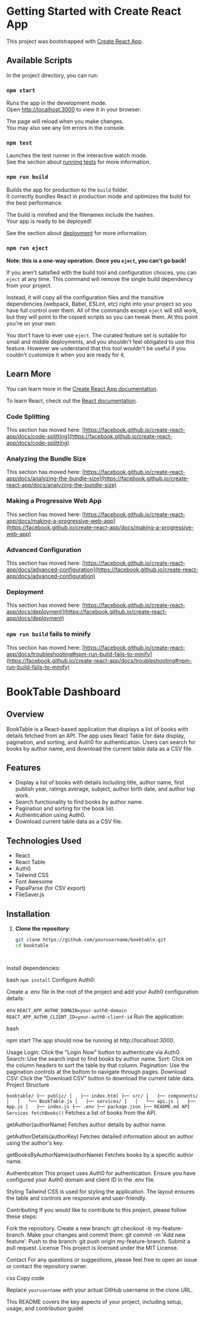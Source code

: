 # Getting Started with Create React App

This project was bootstrapped with [Create React App](https://github.com/facebook/create-react-app).

## Available Scripts

In the project directory, you can run:

### `npm start`

Runs the app in the development mode.\
Open [http://localhost:3000](http://localhost:3000) to view it in your browser.

The page will reload when you make changes.\
You may also see any lint errors in the console.

### `npm test`

Launches the test runner in the interactive watch mode.\
See the section about [running tests](https://facebook.github.io/create-react-app/docs/running-tests) for more information.

### `npm run build`

Builds the app for production to the `build` folder.\
It correctly bundles React in production mode and optimizes the build for the best performance.

The build is minified and the filenames include the hashes.\
Your app is ready to be deployed!

See the section about [deployment](https://facebook.github.io/create-react-app/docs/deployment) for more information.

### `npm run eject`

**Note: this is a one-way operation. Once you `eject`, you can't go back!**

If you aren't satisfied with the build tool and configuration choices, you can `eject` at any time. This command will remove the single build dependency from your project.

Instead, it will copy all the configuration files and the transitive dependencies (webpack, Babel, ESLint, etc) right into your project so you have full control over them. All of the commands except `eject` will still work, but they will point to the copied scripts so you can tweak them. At this point you're on your own.

You don't have to ever use `eject`. The curated feature set is suitable for small and middle deployments, and you shouldn't feel obligated to use this feature. However we understand that this tool wouldn't be useful if you couldn't customize it when you are ready for it.

## Learn More

You can learn more in the [Create React App documentation](https://facebook.github.io/create-react-app/docs/getting-started).

To learn React, check out the [React documentation](https://reactjs.org/).

### Code Splitting

This section has moved here: [https://facebook.github.io/create-react-app/docs/code-splitting](https://facebook.github.io/create-react-app/docs/code-splitting)

### Analyzing the Bundle Size

This section has moved here: [https://facebook.github.io/create-react-app/docs/analyzing-the-bundle-size](https://facebook.github.io/create-react-app/docs/analyzing-the-bundle-size)

### Making a Progressive Web App

This section has moved here: [https://facebook.github.io/create-react-app/docs/making-a-progressive-web-app](https://facebook.github.io/create-react-app/docs/making-a-progressive-web-app)

### Advanced Configuration

This section has moved here: [https://facebook.github.io/create-react-app/docs/advanced-configuration](https://facebook.github.io/create-react-app/docs/advanced-configuration)

### Deployment

This section has moved here: [https://facebook.github.io/create-react-app/docs/deployment](https://facebook.github.io/create-react-app/docs/deployment)

### `npm run build` fails to minify

This section has moved here: [https://facebook.github.io/create-react-app/docs/troubleshooting#npm-run-build-fails-to-minify](https://facebook.github.io/create-react-app/docs/troubleshooting#npm-run-build-fails-to-minify)

# BookTable Dashboard

## Overview

BookTable is a React-based application that displays a list of books with details fetched from an API. The app uses React Table for data display, pagination, and sorting, and Auth0 for authentication. Users can search for books by author name, and download the current table data as a CSV file.

## Features

- Display a list of books with details including title, author name, first publish year, ratings average, subject, author birth date, and author top work.
- Search functionality to find books by author name.
- Pagination and sorting for the book list.
- Authentication using Auth0.
- Download current table data as a CSV file.

## Technologies Used

- React
- React Table
- Auth0
- Tailwind CSS
- Font Awesome
- PapaParse (for CSV export)
- FileSaver.js

## Installation

1. **Clone the repository**:

   ```bash
   git clone https://github.com/yourusername/booktable.git
   cd booktable




Install dependencies:

bash
`
npm install
`
Configure Auth0:

Create a .env file in the root of the project and add your Auth0 configuration details:

env
`
REACT_APP_AUTH0_DOMAIN=your-auth0-domain
REACT_APP_AUTH0_CLIENT_ID=your-auth0-client-id
`
Run the application:

bash

npm start
The app should now be running at http://localhost:3000.

Usage
Login: Click the "Login Now" button to authenticate via Auth0.
Search: Use the search input to find books by author name.
Sort: Click on the column headers to sort the table by that column.
Pagination: Use the pagination controls at the bottom to navigate through pages.
Download CSV: Click the "Download CSV" button to download the current table data.
Project Structure

`
booktable/
├── public/
│   ├── index.html
├── src/
│   ├── components/
│   │   └── BookTable.js
│   ├── services/
│   │   └── api.js
│   ├── App.js
│   ├── index.js
├── .env
├── package.json
├── README.md
API Services
fetchBooks()
`
Fetches a list of books from the API.

getAuthor(authorName)
Fetches author details by author name.

getAuthorDetails(authorKey)
Fetches detailed information about an author using the author's key.

getBooksByAuthorName(authorName)
Fetches books by a specific author name.

Authentication
This project uses Auth0 for authentication. Ensure you have configured your Auth0 domain and client ID in the .env file.

Styling
Tailwind CSS is used for styling the application. The layout ensures the table and controls are responsive and user-friendly.

Contributing
If you would like to contribute to this project, please follow these steps:

Fork the repository.
Create a new branch: git checkout -b my-feature-branch.
Make your changes and commit them: git commit -m 'Add new feature'.
Push to the branch: git push origin my-feature-branch.
Submit a pull request.
License
This project is licensed under the MIT License.

Contact
For any questions or suggestions, please feel free to open an issue or contact the repository owner.

css
Copy code

Replace `yourusername` with your actual GitHub username in the clone URL.

This README covers the key aspects of your project, including setup, usage, and contribution guidel
